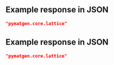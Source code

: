 ## Example response in JSON

```json
"pymatgen.core.lattice"
```

## Example response in JSON

```json
"pymatgen.core.lattice"
```

